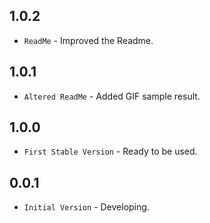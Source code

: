 ## 1.0.2

* `ReadMe` - Improved the Readme.

## 1.0.1

* `Altered ReadMe` - Added GIF sample result.

## 1.0.0

* `First Stable Version` - Ready to be used.

## 0.0.1

* `Initial Version` - Developing.
